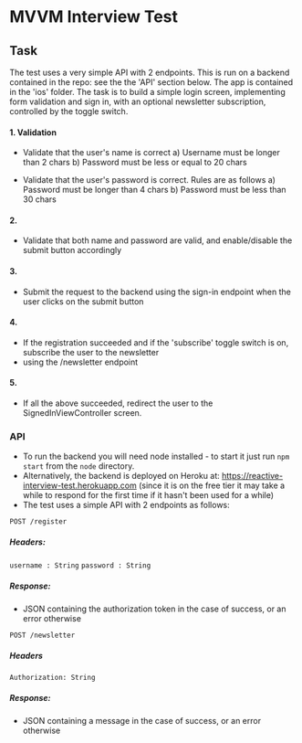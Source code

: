 # MVVM Interview Test

## Task 
The test uses a very simple API with 2 endpoints. This is run on a backend contained in the repo: see the the 'API' section below. The app is contained in the 'ios' folder. The task is to build a simple login screen, implementing form validation and sign in, with an optional newsletter subscription, controlled by the toggle switch.

#### 1. Validation
* Validate that the user's name is correct
a) Username must be longer than 2 chars
b) Password must be less or equal to 20 chars

* Validate that the user's password is correct. Rules are as follows
a) Password must be longer than 4 chars
b) Password must be less than 30 chars

#### 2.
* Validate that both name and password are valid, and enable/disable the submit button accordingly

#### 3.
* Submit the request to the backend using the sign-in endpoint when the user clicks on the submit button

#### 4.
* If the registration succeeded and if the 'subscribe' toggle switch is on, subscribe the user to the newsletter
* using the /newsletter endpoint

#### 5. 
* If all the above succeeded, redirect the user to the SignedInViewController screen.

### API

* To run the backend you will need node installed - to start it just run `npm start` from the `node` directory.
* Alternatively, the backend is deployed on Heroku at: https://reactive-interview-test.herokuapp.com (since it is on the free tier it may take a while to respond for the first time if it hasn't been used for a while)
* The test uses a simple API with 2 endpoints as follows:

`POST /register`
##### Headers:
`username : String`
`password : String`

##### Response:
* JSON containing the authorization token in the case of success, or an error otherwise

`POST /newsletter`

##### Headers 
`Authorization: String`
##### Response:
* JSON containing a message in the case of success, or an error otherwise